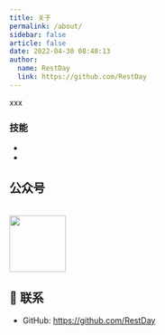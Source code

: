 ```yaml
---
title: 关于
permalink: /about/
sidebar: false
article: false
date: 2022-04-30 08:40:13
author: 
  name: RestDay
  link: https://github.com/RestDay
---
```


xxx

### 技能
* 
* 

## 公众号
<br/>
<img src="https://open.weixin.qq.com/qr/code?username=information-factory"  style="width:100px;" />

## :email: 联系
- GitHub: <https://github.com/RestDay>

<script>
  export default {
    data(){
      return {
        QQ: ''
      }
    },
    mounted(){
      const flag =  navigator.userAgent.match(/(phone|pad|pod|iPhone|iPod|ios|iPad|Android|Mobile|BlackBerry|IEMobile|MQQBrowser|JUC|Fennec|wOSBrowser|BrowserNG|WebOS|Symbian|Windows Phone)/i);
      if(flag){
        this.qqUrl = `mqqwpa://im/chat?chat_type=wpa&uin=${this.QQ}&version=1&src_type=web&web_src=oicqzone.com`
      }
    }
  }
</script>
